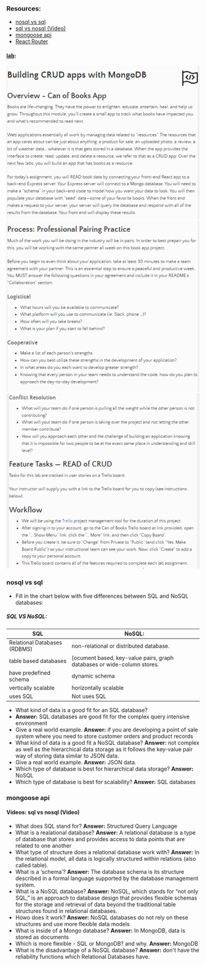 ### Resources:
- [nosql vs sql](https://www.thegeekstuff.com/2014/01/sql-vs-nosql-db/?utm_source=tuicool)
- [sql vs nosql (Video)](https://www.youtube.com/watch?v=ZS_kXvOeQ5Y)
- [mongoose api](https://mongoosejs.com/docs/api.html#Model)
- [React Router](https://reactrouter.com/web/api/BrowserRouter)

#### [lab](https://github.com/Ahmad-A2020/horned-animals):
![lab11](/Code-301/screenShot/lab11-1.PNG)
![lab11](/Code-301/screenShot/lab11-2.PNG)
![lab11](/Code-301/screenShot/lab11-3.PNG)

### nosql vs sql
- Fill in the chart below with five differences between SQL and NoSQL databases:

#####  SQL VS NoSQL:

|             **SQL**           |                                **NoSQL:**                              |
|-------------------------------|------------------------------------------------------------------------|
|  Relational Databases (RDBMS) | non-relational or distributed database.                                |
|  table based databases        |[ocument based, key-value pairs, graph databases or wide-column stores. |
| have predefined schema        |dynamic schema                                                          |
|  vertically scalable          |horizontally scalable                                                   |
|  uses SQL                     |Not uses SQL                                                            |




- What kind of data is a good fit for an SQL database?
- **Answer:** SQL databases are good fit for the complex query intensive environment
- Give a real world example.
 **Answer:** if you are developing a point of sale system where you need to store customer orders and product records
- What kind of data is a good fit a NoSQL database?
 **Answer:** not complex as well as the hierarchical data storage as it follows the key-value pair way of storing data similar to JSON data.
- Give a real world example.
 **Answer:** JSON data.
- Which type of database is best for hierarchical data storage?
 **Answer:** NoSQL
- Which type of database is best for scalability?
 **Answer:**  SQL databases


### mongoose api
#### Videos: sql vs nosql (Video)

- What does SQL stand for?
**Answer:** Structured Query Language
- What is a realational database?
**Answer:** A relational database is a type of database that stores and provides access to data points that are related to one another
- What type of structure does a relational database work with?
**Answer:** In the relational model, all data is logically structured within relations (also called table).
- What is a ‘schema’?
**Answer:** The database schema is its structure described in a formal language supported by the database management system.
- What is a NoSQL database?
**Answer:** NoSQL, which stands for “not only SQL,” is an approach to database design that provides flexible schemas for the storage and retrieval of data beyond the traditional table structures found in relational databases.
- Howo does it work?
**Answer:** NoSQL databases do not rely on these structures and use more flexible data models
- What is inside of a Mongo database?
**Answer:** In MongoDB, data is stored as documents
- Which is more flexible - SQL or MongoDB? and why.
**Answer:** MongoDB
- What is the disadvantage of a NoSQL database?
**Answer:** don't have the reliability functions which Relational Databases have.

